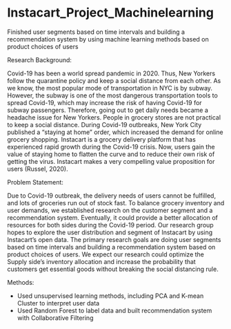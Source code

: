 # Instacart_Project_Machinelearning
 Finished user segments based on time intervals and building a recommendation system by using machine  learning methods based on product choices of users

Research Background:			

Covid-19 has been a world spread pandemic in 2020. Thus, New Yorkers follow the quarantine policy and keep a social distance from each other. As we know, the most popular mode of transportation in NYC is by subway. However, the subway is one of the most dangerous transportation tools to spread Covid-19, which may increase the risk of having Covid-19 for subway passengers. Therefore, going out to get daily needs became a headache issue for New Yorkers. People in grocery stores are not practical to keep a social distance. During Covid-19 outbreaks, New York City published a “staying at home” order, which increased the demand for online grocery shopping. Instacart is a grocery delivery platform that has experienced rapid growth during the Covid-19 crisis. Now, users gain the value of staying home to flatten the curve and to reduce their own risk of getting the virus. Instacart makes a very compelling value proposition for users (Russel, 2020). 

Problem Statement:

Due to Covid-19 outbreak, the delivery needs of users cannot be fulfilled, and lots of groceries run out of stock fast. To balance grocery inventory and user demands, we established research on the customer segment and a recommendation system. Eventually, it could provide a better allocation of resources for both sides during the Covid-19 period. Our research group hopes to explore the user distribution and segment of Instacart by using Instacart’s open data. 
The primary research goals are doing user segments based on time intervals and building a recommendation system based on product choices of users. We expect our research could optimize the Supply side’s inventory allocation and increase the probability that customers get essential goods without breaking the social distancing rule. 

Methods:
- Used unsupervised learning methods, including PCA and K-mean Cluster to interpret user data
- Used Random Forest to label data and built recommendation system with Collaborative Filtering
